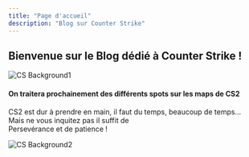 ```yaml
---
title: "Page d'accueil"
description: "Blog sur Counter Strike"
---
```


## Bienvenue sur le Blog dédié à Counter Strike !

![CS Background1](/img/cs_background1.png)

#### On traitera prochainement des différents spots sur les maps de CS2  

CS2 est dur à prendre en main, il faut du temps, beaucoup de temps...  
Mais ne vous inquitez pas il suffit de  
Persevérance et de patience !

![CS Background2](/img/cs_background2.png)

